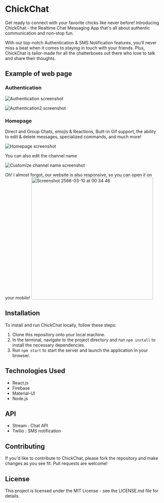 # ChickChat

Get ready to connect with your favorite chicks like never before! Introducing ChickChat - the Realtime Chat Messaging App that's all about authentic communication and non-stop fun.

With our top-notch Authentication & SMS Notification features, you'll never miss a beat when it comes to staying in touch with your friends. Plus, ChickChat is tailor-made for all the chatterboxes out there who love to talk and share their thoughts.

## Example of web page

### Authentication
![Authentication screenshot](https://user-images.githubusercontent.com/64556398/223508621-00821db2-40f7-445b-b575-e125d12ab767.png)

![Authentication2  screenshot](https://user-images.githubusercontent.com/64556398/223508947-98d686f4-27d2-45d8-bc8c-f843b0983147.png)

### Homepage
Direct and Group Chats, emojis & Reactions, Built-in Gif support, the ability to edit & delete messages, specialized commands, and much more!

![Homepage screenshot](https://user-images.githubusercontent.com/64556398/223509081-350352b7-1194-44c8-b962-051ed82c0395.png)

You can also edit the channel name

![Customize channel name screenshot](https://user-images.githubusercontent.com/64556398/223509470-265991bf-cb81-4971-ab84-6ef724a171a6.png)

Oh! I almost forgot, our website is also responsive, so you can open it on your mobile!
<img width="397" alt="Screenshot 2566-03-10 at 00 34 46" src="https://user-images.githubusercontent.com/64556398/224109255-4521821e-7ece-4534-a6dc-ceb424b90750.png">

## Installation

To install and run ChickChat locally, follow these steps:

1. Clone this repository onto your local machine.
2. In the terminal, navigate to the project directory and run `npm install` to install the necessary dependencies.
3. Run `npm start` to start the server and launch the application in your browser.

## Technologies Used

- React.js
- Firebase
- Material-UI
- Node.js

## API
- Stream : Chat API
- Twilio : SMS notification

## Contributing

If you'd like to contribute to ChickChat, please fork the repository and make changes as you see fit. Pull requests are welcome! 

## License

This project is licensed under the MIT License - see the LICENSE.md file for details.

